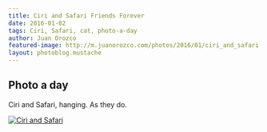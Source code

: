 ```yaml
---
title: Ciri and Safari Friends Forever
date: 2016-01-02
tags: Ciri, Safari, cat, photo-a-day
author: Juan Orozco
featured-image: http://m.juanorozco.com/photos/2016/01/ciri_and_safari.thumbnail.JPG
layout: photoblog.mustache
---
```


## Photo a day

Ciri and Safari, hanging. As they do.

<!-- more -->

[![Ciri and  Safari](http://m.juanorozco.com/photos/2016/01/ciri_and_safari.medium.JPG)](http://m.juanorozco.com/photos/2016/01/ciri_and_safari.large.JPG)
